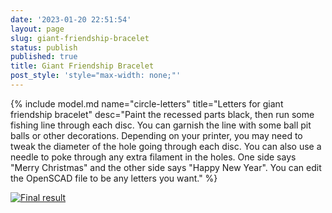 ```yaml
---
date: '2023-01-20 22:51:54'
layout: page
slug: giant-friendship-bracelet
status: publish
published: true
title: Giant Friendship Bracelet
post_style: 'style="max-width: none;"'
---
```


{% include model.md name="circle-letters" title="Letters for giant friendship bracelet" desc="Paint the recessed parts black, then run some fishing line through each disc. You can garnish the line with some ball pit balls or other decorations. Depending on your printer, you may need to tweak the diameter of the hole going through each disc. You can also use a needle to poke through any extra filament in the holes. One side says \"Merry Christmas\" and the other side says \"Happy New Year\". You can edit the OpenSCAD file to be any letters you want." %}

[![Final result](/photos/3d/thumbs/IMG_3400.JPG)](/photos/3d/IMG_3400.JPG)
